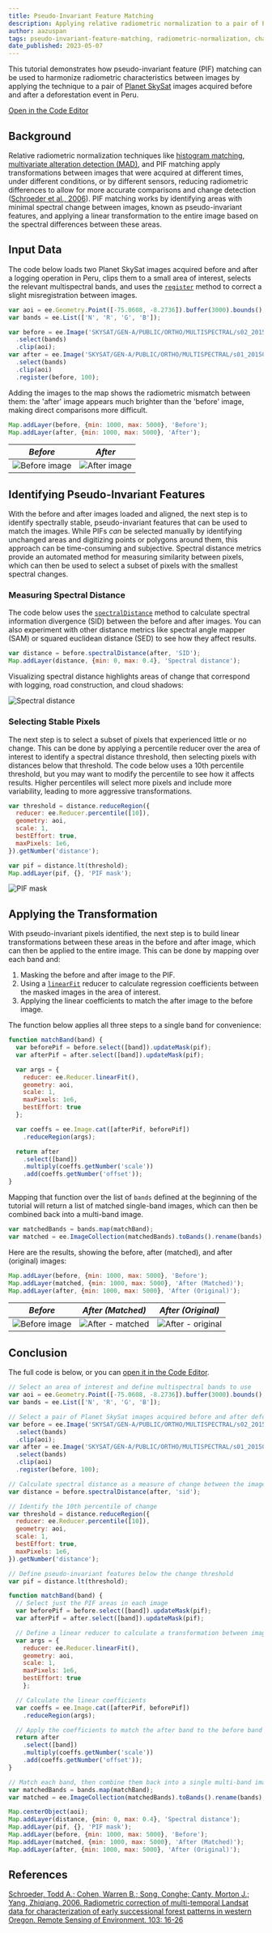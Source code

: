 ```yaml
---
title: Pseudo-Invariant Feature Matching
description: Applying relative radiometric normalization to a pair of Planet SkySat images with PIF matching.
author: aazuspan
tags: pseudo-invariant-feature-matching, radiometric-normalization, change-detection, planet-skysat, deforestation
date_published: 2023-05-07
---
```

<!--
Copyright 2023 The Google Earth Engine Community Authors

Licensed under the Apache License, Version 2.0 (the 'License');
you may not use this file except in compliance with the License.
You may obtain a copy of the License at

    https://www.apache.org/licenses/LICENSE-2.0

Unless required by applicable law or agreed to in writing, software
distributed under the License is distributed on an 'AS IS' BASIS,
WITHOUT WARRANTIES OR CONDITIONS OF ANY KIND, either express or implied.
See the License for the specific language governing permissions and
limitations under the License.
-->

This tutorial demonstrates how pseudo-invariant feature (PIF) matching can be
used to harmonize radiometric characteristics between images by applying the
technique to a pair of [Planet SkySat](https://developers.google.com/earth-engine/datasets/catalog/SKYSAT_GEN-A_PUBLIC_ORTHO_MULTISPECTRAL)
images acquired before and after a deforestation event in Peru.

[Open in the Code Editor](https://code.earthengine.google.com/2519effefdc6e25ad98eb07b23a21999)

## Background

Relative radiometric normalization techniques like
[histogram matching](https://developers.google.com/earth-engine/tutorials/community/histogram-matching),
[multivariate alteration detection (MAD)](https://developers.google.com/earth-engine/tutorials/community/imad-tutorial-pt1),
and PIF matching apply transformations between images that were acquired at
different times, under different conditions, or by different sensors,
reducing radiometric differences to allow for more accurate comparisons and
change detection ([Schroeder et al., 2006](#references)). PIF matching works by
identifying areas with minimal spectral change between images, known as
pseudo-invariant features, and applying a linear transformation to the entire
image based on the spectral differences between these areas.

## Input Data

The code below loads two Planet SkySat images acquired before and after a
logging operation in Peru, clips them to a small area of interest, selects the
relevant multispectral bands, and uses the
[`register`](https://developers.google.com/earth-engine/apidocs/ee-image-register)
method to correct a slight misregistration between images.

```javascript
var aoi = ee.Geometry.Point([-75.0608, -8.2736]).buffer(3000).bounds();
var bands = ee.List(['N', 'R', 'G', 'B']);

var before = ee.Image('SKYSAT/GEN-A/PUBLIC/ORTHO/MULTISPECTRAL/s02_20150804T151429Z')
  .select(bands)
  .clip(aoi);
var after = ee.Image('SKYSAT/GEN-A/PUBLIC/ORTHO/MULTISPECTRAL/s01_20150910T154218Z')
  .select(bands)
  .clip(aoi)
  .register(before, 100);
```

Adding the images to the map shows the radiometric mismatch between them:
the 'after' image appears much brighter than the 'before' image, making direct
comparisons more difficult.

```javascript
Map.addLayer(before, {min: 1000, max: 5000}, 'Before');
Map.addLayer(after, {min: 1000, max: 5000}, 'After');
```

| *Before* | *After* |
|:------:|:-----:|
| ![Before image](pif_target.png) | ![After image](pif_source.png) |

## Identifying Pseudo-Invariant Features

With the before and after images loaded and aligned, the next step is to
identify spectrally stable, pseudo-invariant features that can be used to
match the images. While PIFs *can* be selected manually by identifying
unchanged areas and digitizing points or polygons around them, this approach
can be time-consuming and subjective. Spectral distance metrics provide an
automated method for measuring similarity between pixels, which can then be
used to select a subset of pixels with the smallest spectral changes.

### Measuring Spectral Distance

The code below uses the [`spectralDistance`](https://developers.google.com/earth-engine/apidocs/ee-image-spectraldistance)
method to calculate spectral information divergence (SID) between the before
and after images. You can also experiment with other distance metrics like
spectral angle mapper (SAM) or squared euclidean distance (SED) to see how
they affect results.

```javascript
var distance = before.spectralDistance(after, 'SID');
Map.addLayer(distance, {min: 0, max: 0.4}, 'Spectral distance');
```

Visualizing spectral distance highlights areas of change that correspond with
logging, road construction, and cloud shadows:

![Spectral distance](pif_distance.png)

### Selecting Stable Pixels

The next step is to select a subset of pixels that experienced little or no
change. This can be done by applying a percentile reducer over the area of
interest to identify a spectral distance threshold, then selecting pixels with
distances below that threshold. The code below uses a 10th percentile
threshold, but you may want to modify the percentile to see how it affects
results. Higher percentiles will select more pixels and include more
variability, leading to more aggressive transformations.

```javascript
var threshold = distance.reduceRegion({
  reducer: ee.Reducer.percentile([10]),
  geometry: aoi,
  scale: 1,
  bestEffort: true,
  maxPixels: 1e6,
}).getNumber('distance');

var pif = distance.lt(threshold);
Map.addLayer(pif, {}, 'PIF mask');
```

![PIF mask](pif_mask.png)

## Applying the Transformation

With pseudo-invariant pixels identified, the next step is to build linear
transformations between these areas in the before and after image, which can
then be applied to the entire image. This can be done by mapping over each
band and:

1. Masking the before and after image to the PIF.
2. Using a [`linearFit`](https://developers.google.com/earth-engine/apidocs/ee-reducer-linearfit)
   reducer to calculate regression coefficients between the masked images in
   the area of interest.
3. Applying the linear coefficients to match the after image to the before
   image.

The function below applies all three steps to a single band for convenience:

```javascript
function matchBand(band) {
  var beforePif = before.select([band]).updateMask(pif);
  var afterPif = after.select([band]).updateMask(pif);

  var args = {
    reducer: ee.Reducer.linearFit(),
    geometry: aoi,
    scale: 1,
    maxPixels: 1e6,
    bestEffort: true
  };

  var coeffs = ee.Image.cat([afterPif, beforePif])
    .reduceRegion(args);

  return after
    .select([band])
    .multiply(coeffs.getNumber('scale'))
    .add(coeffs.getNumber('offset'));
}
```

Mapping that function over the list of `bands` defined at the beginning of
the tutorial will return a list of matched single-band images, which can then
be combined back into a multi-band image.

```javascript
var matchedBands = bands.map(matchBand);
var matched = ee.ImageCollection(matchedBands).toBands().rename(bands);
```

Here are the results, showing the before, after (matched), and after (original)
images:

```javascript
Map.addLayer(before, {min: 1000, max: 5000}, 'Before');
Map.addLayer(matched, {min: 1000, max: 5000}, 'After (Matched)');
Map.addLayer(after, {min: 1000, max: 5000}, 'After (Original)');
```

| *Before* | *After (Matched)* | *After (Original)* |
|:------:|:---------------:|:----------------:|
| ![Before image](pif_target.png) | ![After - matched](pif_matched.png) | ![After - original](pif_source.png) |


## Conclusion

The full code is below, or you can [open it in the Code Editor](https://code.earthengine.google.com/2519effefdc6e25ad98eb07b23a21999).

```javascript
// Select an area of interest and define multispectral bands to use
var aoi = ee.Geometry.Point([-75.0608, -8.2736]).buffer(3000).bounds();
var bands = ee.List(['N', 'R', 'G', 'B']);

// Select a pair of Planet SkySat images acquired before and after deforestation
var before = ee.Image('SKYSAT/GEN-A/PUBLIC/ORTHO/MULTISPECTRAL/s02_20150804T151429Z')
  .select(bands)
  .clip(aoi);
var after = ee.Image('SKYSAT/GEN-A/PUBLIC/ORTHO/MULTISPECTRAL/s01_20150910T154218Z')
  .select(bands)
  .clip(aoi)
  .register(before, 100);

// Calculate spectral distance as a measure of change between the images
var distance = before.spectralDistance(after, 'sid');

// Identify the 10th percentile of change
var threshold = distance.reduceRegion({
  reducer: ee.Reducer.percentile([10]),
  geometry: aoi,
  scale: 1,
  bestEffort: true,
  maxPixels: 1e6,
}).getNumber('distance');

// Define pseudo-invariant features below the change threshold
var pif = distance.lt(threshold);

function matchBand(band) {
  // Select just the PIF areas in each image
  var beforePif = before.select([band]).updateMask(pif);
  var afterPif = after.select([band]).updateMask(pif);

  // Define a linear reducer to calculate a transformation between images
  var args = {
    reducer: ee.Reducer.linearFit(),
    geometry: aoi,
    scale: 1,
    maxPixels: 1e6,
    bestEffort: true
    };

  // Calculate the linear coefficients
  var coeffs = ee.Image.cat([afterPif, beforePif])
    .reduceRegion(args);

  // Apply the coefficients to match the after band to the before band
  return after
    .select([band])
    .multiply(coeffs.getNumber('scale'))
    .add(coeffs.getNumber('offset'));
}

// Match each band, then combine them back into a single multi-band image
var matchedBands = bands.map(matchBand);
var matched = ee.ImageCollection(matchedBands).toBands().rename(bands);

Map.centerObject(aoi);
Map.addLayer(distance, {min: 0, max: 0.4}, 'Spectral distance');
Map.addLayer(pif, {}, 'PIF mask');
Map.addLayer(before, {min: 1000, max: 5000}, 'Before');
Map.addLayer(matched, {min: 1000, max: 5000}, 'After (Matched)');
Map.addLayer(after, {min: 1000, max: 5000}, 'After (Original)');
```

## References

[Schroeder, Todd A.; Cohen, Warren B.; Song, Conghe; Canty, Morton J.; Yang, Zhiqiang. 2006. Radiometric correction of multi-temporal Landsat data for characterization of early successional forest patterns in western Oregon. Remote Sensing of Environment. 103: 16-26](https://www.fs.usda.gov/research/treesearch/27231)
